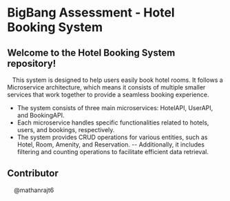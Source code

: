 # **BigBang Assessment - Hotel Booking System**

## Welcome to the Hotel Booking System repository! 
 &nbsp; &nbsp;This system is designed to help users easily book hotel rooms. It follows a Microservice architecture, which means it consists of multiple smaller services that work together to provide a seamless booking experience.

- The system consists of three main microservices: HotelAPI, UserAPI, and BookingAPI.
- Each microservice handles specific functionalities related to hotels, users, and bookings, respectively. 
- The system provides CRUD operations for various entities, such as Hotel, Room, Amenity, and Reservation.
-- Additionally, it includes filtering and counting operations to facilitate efficient data retrieval. 

## Contributor
 &nbsp; &nbsp; @mathanrajt6